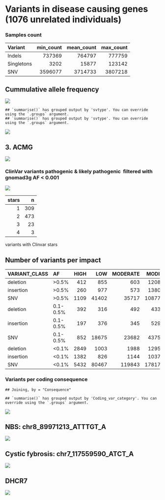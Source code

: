 Variants in disease causing genes (1076 unrelated individuals)
================

### Samples count

| Variant    | min\_count | mean\_count | max\_count |
|:-----------|-----------:|------------:|-----------:|
| Indels     |     737369 |      764797 |     777759 |
| Singletons |       3202 |       15877 |     123142 |
| SNV        |    3596077 |     3714733 |    3807218 |

## Cummulative allele frequency

![](variants_af_files/figure-gfm/af_hist_pct-1.png)<!-- -->

    ## `summarise()` has grouped output by 'svtype'. You can override using the `.groups` argument.
    ## `summarise()` has grouped output by 'svtype'. You can override using the `.groups` argument.

![](variants_af_files/figure-gfm/sv.af.hist-1.png)<!-- -->

## 3. ACMG

![](variants_af_files/figure-gfm/ACMG-1.png)<!-- -->

### ClinVar variants pathogenic & likely pathogenic  filtered with gnomad3g AF &lt; 0.001

![](variants_af_files/figure-gfm/clinvar_001-1.png)<!-- -->

| stars |   n |
|------:|----:|
|     1 | 309 |
|     2 | 473 |
|     3 |  23 |
|     4 |   3 |

variants with Clinvar stars

<!-- ### ClinVar variants pathogenic & likely pathogenic \ filtered with gnomad3g AF < 0.01 -->
<!-- ```{r clinvar_01, echo=FALSE, warning=FALSE} -->
<!-- clinsig <- fread('../input/diseases/clin_sig_ready.tsv',header=T)  -->
<!-- clinsig$gnomAD3g_AF <- ifelse(clinsig$gnomAD3g_AF == '-',0,clinsig$gnomAD3g_AF) -->
<!-- clinsig$gnomAD3g_AF <-as.numeric(clinsig$gnomAD3g_AF) -->
<!-- clinsig <- clinsig %>% -->
<!--   filter(gnomAD3g_AF < 0.01) %>% na.omit() -->
<!-- clinsig %>% na.omit() %>% -->
<!--   separate(Uploaded_variation, into=c('x','y','REF','ALT'),sep = '_') %>% -->
<!--   select(-x,-y,-Allele) %>% -->
<!--   relocate(Existing_variation, .before = REF) %>% -->
<!--   arrange(desc(gnomAD3g_AF)) %>% -->
<!--   write.table('comp_clinsig01.tsv',quote = F,col.names = T,sep='\t',row.names = F) -->
<!-- clinsig %>% na.omit() %>% -->
<!--   select(Existing_variation,stars) %>%  -->
<!--   distinct() %>% -->
<!--   ggplot(aes(y=factor(stars))) + -->
<!--   geom_bar(fill="gray",width=0.5) +  -->
<!--   theme_classic() + -->
<!--   ylab('Number of gold stars') + -->
<!--   xlab('Variants count')  -->
<!-- kable((clinsig %>% na.omit() %>% -->
<!--         select(Existing_variation,stars) %>%  -->
<!--         group_by(stars) %>% -->
<!--         count()),caption = 'variants with Clinvar stars') -->
<!-- ``` -->
<!-- ### Putative variants -->
<!-- ```{r putative, echo=FALSE, warning=FALSE} -->
<!-- putative <- fread('../input/diseases/putative_ready.tsv',header=T) -->
<!-- comp_putative <- putative %>%  -->
<!--    select(Uploaded_variation,Location,CLIN_SIG,ClinVar_CLNSIG,ClinVar_CLNREVSTAT, -->
<!--           ClinVar_CLNDN, SYMBOL, Gene, PL_AC, all_of(af_list)) %>% -->
<!--   mutate(across(PL_AF:gnomADg_AF,as.character)) %>% -->
<!--    mutate(across(PL_AF:gnomADg_AF,as.numeric)) %>% -->
<!--   filter(ClinVar_CLNSIG != '-')  -->
<!-- ``` -->
<!-- ### % IMPACT variants -->
<!-- ```{r echo=FALSE,warning=FALSE} -->
<!-- group.colors <- c(HIGH = "#27384A", MODERATE ="gray", LOW = "#B6B6B6") -->
<!-- stacked <- read.table('../input/diseases/impact_stacked_ready.tsv',sep='\t',header=T) -->
<!-- stacked$group <- factor(stacked$group) -->
<!-- stacked$group <- ordered(stacked$group, levels = c("<0.1%", "0.1-0.5%", ">0.5%")) -->
<!-- stacked %>% -->
<!-- ggplot(aes(fill=IMPACT,y=n,x=group)) + -->
<!-- geom_bar(position="fill", stat="identity") + -->
<!-- theme_classic() + -->
<!-- scale_fill_manual(values = group.colors) + -->
<!-- xlab('Allele frequencies') + -->
<!-- ylab('% of variants')  -->
<!-- ``` -->

## Number of variants per impact

| VARIANT\_CLASS | AF       | HIGH |   LOW | MODERATE | MODIFIER |
|:---------------|:---------|-----:|------:|---------:|---------:|
| deletion       | &gt;0.5% |  412 |   855 |      603 |  1208322 |
| insertion      | &gt;0.5% |  260 |   977 |      573 |  1380654 |
| SNV            | &gt;0.5% | 1109 | 41402 |    35717 | 10877171 |
| deletion       | 0.1-0.5% |  392 |   316 |      492 |   433985 |
| insertion      | 0.1-0.5% |  197 |   376 |      345 |   529654 |
| SNV            | 0.1-0.5% |  852 | 18675 |    23682 |  4375036 |
| deletion       | &lt;0.1% | 2849 |  1003 |     1988 |  1295678 |
| insertion      | &lt;0.1% | 1382 |   826 |     1144 |  1037730 |
| SNV            | &lt;0.1% | 5432 | 80467 |   119843 | 17817903 |

### Variants per coding consequence

    ## Joining, by = "Consequence"

    ## `summarise()` has grouped output by 'Coding_var_category'. You can override using the `.groups` argument.

![](variants_af_files/figure-gfm/unnamed-chunk-3-1.png)<!-- -->

<!-- ### Variants per non-coding consequence -->
<!-- ```{r non-coding consequence, echo=FALSE} -->
<!-- consequence$noncoding.var_category <- gsub('_',' ',consequence$noncoding.var_category) -->
<!-- cons_plot <- consequence %>% group_by(noncoding.var_category, group) %>% -->
<!--   summarise(n = sum(n)) %>% -->
<!--   mutate(percentage = n/(sum(n)), -->
<!--          minmax = (n - min(n))/(max(n)-min(n)) -->
<!--            ) -->
<!-- cons_plot %>% -->
<!--   ggplot(aes(x=as.numeric(group),y=percentage,fill=noncoding.var_category)) + -->
<!--   geom_area(alpha=0.6 , size=.5, colour="white",position = 'fill') + -->
<!--     scale_fill_viridis(discrete = T, 'Coding consequence') + -->
<!--   theme_minimal() + -->
<!--   scale_x_continuous(breaks = seq(1,9,2), labels = unique(cons_plot$group)[seq(1,9,2)]) + -->
<!-- xlab('Allele frequency') + -->
<!--   ylab('Normalized percentage') -->
<!-- ``` -->

## NBS: chr8\_89971213\_ATTTGT\_A

![](variants_af_files/figure-gfm/NBS-1.png)<!-- -->

## Cystic fybrosis: chr7\_117559590\_ATCT\_A

![](variants_af_files/figure-gfm/Mucoviscidosis-1.png)<!-- -->

## DHCR7

![](variants_af_files/figure-gfm/DHCR7-1.png)<!-- -->
